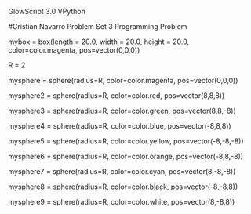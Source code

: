 GlowScript 3.0 VPython

#Cristian Navarro Problem Set 3 Programming Problem

mybox = box(length = 20.0, width = 20.0, height = 20.0, 
                color=color.magenta, pos=vector(0,0,0))
              

R = 2

mysphere = sphere(radius=R, color=color.magenta, pos=vector(0,0,0))

mysphere2 = sphere(radius=R, color=color.red, pos=vector(8,8,8))

mysphere3 = sphere(radius=R, color=color.green, pos=vector(8,8,-8))

mysphere4 = sphere(radius=R, color=color.blue, pos=vector(-8,8,8))

mysphere5 = sphere(radius=R, color=color.yellow, pos=vector(-8,-8,-8))

mysphere6 = sphere(radius=R, color=color.orange, pos=vector(-8,8,-8))

mysphere7 = sphere(radius=R, color=color.cyan, pos=vector(8,-8,-8))

mysphere8 = sphere(radius=R, color=color.black, pos=vector(-8,-8,8))

mysphere9 = sphere(radius=R, color=color.white, pos=vector(8,-8,8))


